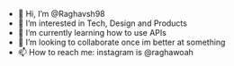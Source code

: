 - 👋 Hi, I’m @Raghavsh98
- 👀 I’m interested in Tech, Design and Products
- 🌱 I’m currently learning how to use APIs
- 💞️ I’m looking to collaborate once im better at something
- 📫 How to reach me: instagram is @raghawoah

<!---
Raghavsh98/Raghavsh98 is a ✨ special ✨ repository because its `README.md` (this file) appears on your GitHub profile.
You can click the Preview link to take a look at your changes.
--->
